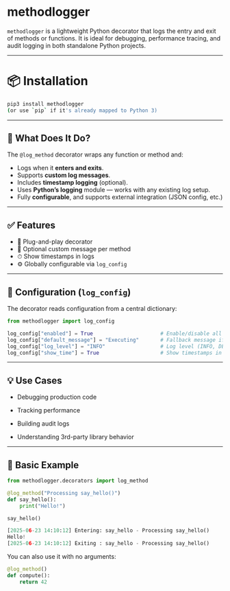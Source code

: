 # methodlogger

`methodlogger` is a lightweight Python decorator that logs the entry and exit of methods or functions. It is ideal for debugging, performance tracing, and audit logging in both standalone Python projects.

---

# 📦 Installation

```bash
pip3 install methodlogger
(or use `pip` if it's already mapped to Python 3)
```

---

## 🚀 What Does It Do?

The `@log_method` decorator wraps any function or method and:
- Logs when it **enters and exits**.
- Supports **custom log messages**.
- Includes **timestamp logging** (optional).
- Uses **Python’s logging** module — works with any existing log setup.
- Fully **configurable**, and supports external integration (JSON config, etc.)

---

## ✅ Features

- 🧩 Plug-and-play decorator
- 📃 Optional custom message per method
- ⏱ Show timestamps in logs
- ⚙️ Globally configurable via `log_config`

---

## 🔧 Configuration (`log_config`)

The decorator reads configuration from a central dictionary:

```python
from methodlogger import log_config

log_config["enabled"] = True                      # Enable/disable all logging
log_config["default_message"] = "Executing"       # Fallback message if none provided
log_config["log_level"] = "INFO"                  # Log level (INFO, DEBUG, etc.)
log_config["show_time"] = True                    # Show timestamps in log

```

---
## 💡 Use Cases
- Debugging production code

- Tracking performance

- Building audit logs

- Understanding 3rd-party library behavior

---

## 🧪 Basic Example

```python
from methodlogger.decorators import log_method

@log_method("Processing say_hello()")
def say_hello():
    print("Hello!")

say_hello()

[2025-06-23 14:10:12] Entering: say_hello - Processing say_hello()
Hello!
[2025-06-23 14:10:12] Exiting : say_hello - Processing say_hello()
```

You can also use it with no arguments:

```python
@log_method()
def compute():
    return 42
```